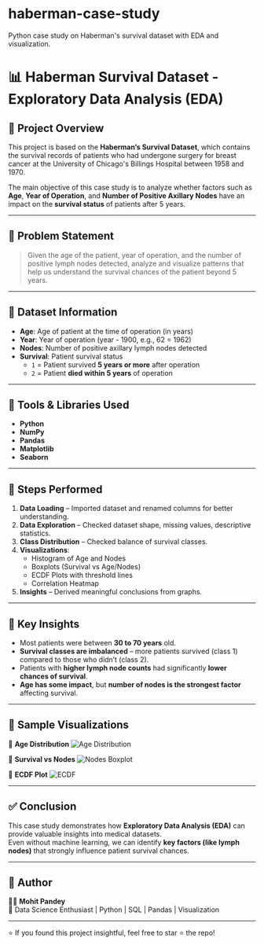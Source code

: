 # haberman-case-study
Python case study on Haberman's survival dataset with EDA and visualization.
# 📊 Haberman Survival Dataset - Exploratory Data Analysis (EDA)

## 🔹 Project Overview
This project is based on the **Haberman’s Survival Dataset**, which contains the survival records of patients who had undergone surgery for breast cancer at the University of Chicago's Billings Hospital between 1958 and 1970.  

The main objective of this case study is to analyze whether factors such as **Age**, **Year of Operation**, and **Number of Positive Axillary Nodes** have an impact on the **survival status** of patients after 5 years.

---

## 🔹 Problem Statement
> Given the age of the patient, year of operation, and the number of positive lymph nodes detected, analyze and visualize patterns that help us understand the survival chances of the patient beyond 5 years.

---

## 🔹 Dataset Information
- **Age**: Age of patient at the time of operation (in years)  
- **Year**: Year of operation (year - 1900, e.g., 62 = 1962)  
- **Nodes**: Number of positive axillary lymph nodes detected  
- **Survival**: Patient survival status  
  - `1` = Patient survived **5 years or more** after operation  
  - `2` = Patient **died within 5 years** of operation  

---

## 🔹 Tools & Libraries Used
- **Python**  
- **NumPy**  
- **Pandas**  
- **Matplotlib**  
- **Seaborn**  

---

## 🔹 Steps Performed
1. **Data Loading** – Imported dataset and renamed columns for better understanding.  
2. **Data Exploration** – Checked dataset shape, missing values, descriptive statistics.  
3. **Class Distribution** – Checked balance of survival classes.  
4. **Visualizations**:  
   - Histogram of Age and Nodes  
   - Boxplots (Survival vs Age/Nodes)  
   - ECDF Plots with threshold lines  
   - Correlation Heatmap  
5. **Insights** – Derived meaningful conclusions from graphs.  

---

## 🔹 Key Insights
- Most patients were between **30 to 70 years** old.  
- **Survival classes are imbalanced** – more patients survived (class 1) compared to those who didn’t (class 2).  
- Patients with **higher lymph node counts** had significantly **lower chances of survival**.  
- **Age has some impact**, but **number of nodes is the strongest factor** affecting survival.  

---

## 🔹 Sample Visualizations

📌 **Age Distribution**
![Age Distribution](https://via.placeholder.com/600x300.png?text=Age+Distribution+Plot)

📌 **Survival vs Nodes**
![Nodes Boxplot](https://via.placeholder.com/600x300.png?text=Nodes+vs+Survival+Boxplot)

📌 **ECDF Plot**
![ECDF](https://via.placeholder.com/600x300.png?text=ECDF+Plot)

---

## ✅ Conclusion
This case study demonstrates how **Exploratory Data Analysis (EDA)** can provide valuable insights into medical datasets.  
Even without machine learning, we can identify **key factors (like lymph nodes)** that strongly influence patient survival chances.  

---

## 🔹 Author
👨‍💻 **Mohit Pandey**  
📍 Data Science Enthusiast | Python | SQL | Pandas | Visualization  

---

⭐ If you found this project insightful, feel free to star ⭐ the repo!
